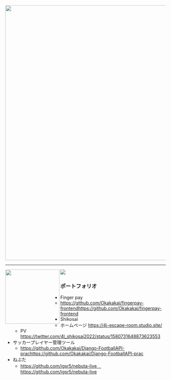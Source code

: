 <img width=800 src="https://github-profile-trophy.vercel.app/?username=Okakakai&column=8&theme=gruvbox&no-frame=true"/>


---

<div>
  <img height="170" align="left" src="https://github-readme-stats.vercel.app/api?username=Okakakai&count_private=true&include_all_commits=true"&theme=tokyonight />
  <img src="https://github-readme-stats.vercel.app/api/top-langs/?username=Okakakai&layout=compact" />
</div>

### ポートフォリオ
- Finger pay
    - https://github.com/Okakakai/fingerpay-frontendhttps://github.com/Okakakai/fingerpay-frontend
- Shikosai
    - ホームページ https://4i-escape-room.studio.site/
    - PV https://twitter.com/4I_shikosai2022/status/1580731648873623553
- サッカープレイヤー管理ツール
    - https://github.com/Okakakai/Django-FootballAPI-prachttps://github.com/Okakakai/Django-FootballAPI-prac
- ねぶた
    - https://github.com/igsr5/nebuta-live　https://github.com/igsr5/nebuta-live

